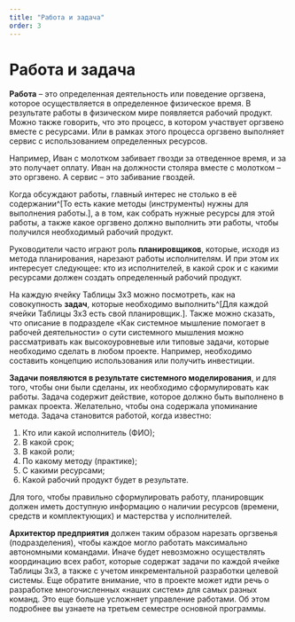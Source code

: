```yaml
---
title: "Работа и задача"
order: 3
---
```


# Работа и задача

**Работа** – это определенная деятельность или поведение оргзвена, которое осуществляется в определенное физическое время. В результате работы в физическом мире появляется рабочий продукт. Можно также говорить, что это процесс, в котором участвует оргзвено вместе с ресурсами. Или в рамках этого процесса оргзвено выполняет сервис с использованием определенных ресурсов.

Например, Иван с молотком забивает гвозди за отведенное время, и за это получает оплату. Иван на должности столяра вместе с молотком – это оргзвено. А сервис – это забивание гвоздей.

Когда обсуждают работы, главный интерес не столько в её содержании^[То есть какие методы (инструменты) нужны для выполнения работы.], а в том, как собрать нужные ресурсы для этой работы, а также какое оргзвено должно выполнить эти работы, чтобы получился необходимый рабочий продукт.

Руководители часто играют роль **планировщиков**, которые, исходя из метода планирования, нарезают работы исполнителям. И при этом их интересует следующее: кто из исполнителей, в какой срок и с какими ресурсами должен создать определенный рабочий продукт.

На каждую ячейку Таблицы 3х3 можно посмотреть, как на совокупность **задач**, которые необходимо выполнить^[Для каждой ячейки Таблицы 3х3 есть свой планировщик.]. Также можно сказать, что описание в подразделе «Как системное мышление помогает в рабочей деятельности» о сути системного мышления можно рассматривать как высокоуровневые или типовые задачи, которые необходимо сделать в любом проекте. Например, необходимо составить концепцию использования или получить инвестиции.

**Задачи появляются в результате системного моделирования**, и для того, чтобы они были сделаны, их необходимо сформулировать как работы. Задача содержит действие, которое должно быть выполнено в рамках проекта. Желательно, чтобы она содержала упоминание метода. Задача становится работой, когда известно:

1. Кто или какой исполнитель (ФИО);
2. В какой срок;
3. В какой роли;
4. По какому методу (практике);
5. С какими ресурсами;
6. Какой рабочий продукт будет в результате.

Для того, чтобы правильно сформулировать работу, планировщик должен иметь доступную информацию о наличии ресурсов (времени, средств и комплектующих) и мастерства у исполнителей.

**Архитектор предприятия** должен таким образом нарезать оргзвенья (подразделения), чтобы каждое могло работать максимально автономными командами. Иначе будет невозможно осуществлять координацию всех работ, которые содержат задачи по каждой ячейке Таблицы 3х3, а также с учетом инкрементальной разработки целевой системы. Еще обратите внимание, что в проекте может идти речь о разработке многочисленных «наших систем» для самых разных команд. Это еще больше усложняет управление работами. Об этом подробнее вы узнаете на третьем семестре основной программы.